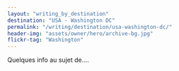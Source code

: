 ```yaml
---
layout: "writing_by_destination"
destination: "USA - Washington DC"
permalink: "/writing/destination/usa-washington-dc/"
header-img: "assets/owner/hero/archive-bg.jpg"
flickr-tag: "Washington"
---
```


Quelques info au sujet de....